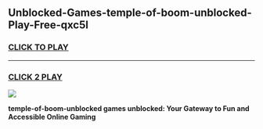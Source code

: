 
## Unblocked-Games-temple-of-boom-unblocked-Play-Free-qxc5l
<h3>
<a href="https://premium76.site?title=temple-of-boom-unblocked&ref=19M">CLICK TO PLAY</a></h3>
<hr>

<h3>
<a href="https://premium76.site?title=temple-of-boom-unblocked&ref=19M">CLICK 2 PLAY</a>
  
</h3>

<a href="https://premium76.site?title=temple-of-boom-unblocked&ref=19M"><img src="https://clearcache.store/games.png"></a>


**temple-of-boom-unblocked games unblocked: Your Gateway to Fun and Accessible Online Gaming**

